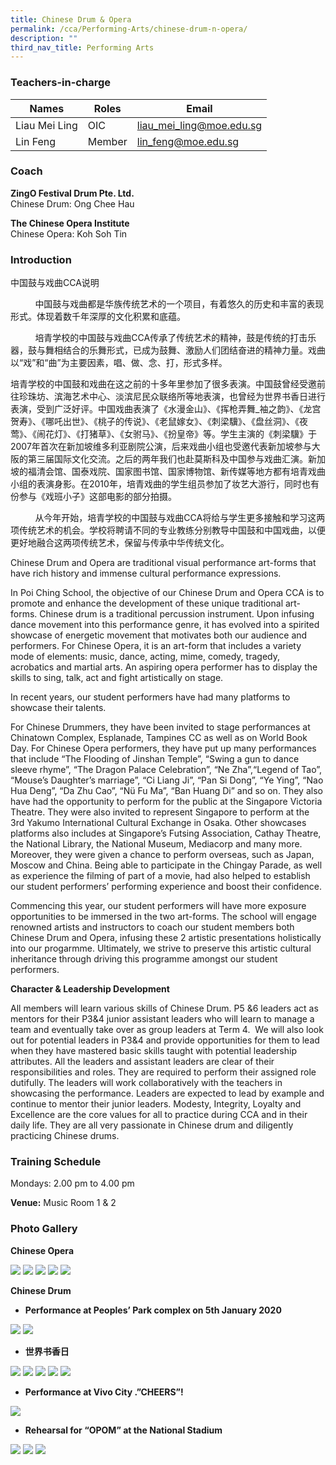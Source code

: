 ```yaml
---
title: Chinese Drum & Opera
permalink: /cca/Performing-Arts/chinese-drum-n-opera/
description: ""
third_nav_title: Performing Arts
---
```

### Teachers-in-charge

| Names |Roles | Email | 
| -------- | -------- | -------- |
| Liau Mei Ling    | OIC     | liau_mei_ling@moe.edu.sg  |
| Lin Feng    | Member     | lin_feng@moe.edu.sg  |


### Coach

**ZingO Festival Drum Pte. Ltd.**<br>
Chinese Drum: Ong Chee Hau<br>    


**The Chinese Opera Institute** <br>
Chinese Opera: Koh Soh Tin     

### Introduction

中国鼓与戏曲CCA说明

&nbsp; &nbsp; &nbsp; &nbsp; &nbsp; 中国鼓与戏曲都是华族传统艺术的一个项目，有着悠久的历史和丰富的表现形式。体现着数千年深厚的文化积累和底蕴。

&nbsp; &nbsp; &nbsp; &nbsp; &nbsp; 培青学校的中国鼓与戏曲CCA传承了传统艺术的精神，鼓是传统的打击乐器，鼓与舞相结合的乐舞形式，已成为鼓舞、激励人们团结奋进的精神力量。戏曲以“戏”和“曲”为主要因素，唱、做、念、打，形式多样。

培青学校的中国鼓和戏曲在这之前的十多年里参加了很多表演。中国鼓曾经受邀前往珍珠坊、滨海艺术中心、淡滨尼民众联络所等地表演，也曾经为世界书香日进行表演，受到广泛好评。中国戏曲表演了《水漫金山》、《挥枪弄舞\_袖之韵》、《龙宫贺寿》、《哪吒出世》、《桃子的传说》、《老鼠嫁女》、《刺梁驥》、《盘丝洞》、《夜莺》、《闹花灯》、《打猪草》、《女驸马》、《扮皇帝》等。学生主演的《刺梁驥》于2007年首次在新加坡维多利亚剧院公演，后来戏曲小组也受邀代表新加坡参与大阪的第三届国际文化交流。之后的两年我们也赴莫斯科及中国参与戏曲汇演。新加坡的福清会馆、国泰戏院、国家图书馆、国家博物馆、新传媒等地方都有培青戏曲小组的表演身影。在2010年，培青戏曲的学生组员参加了妆艺大游行，同时也有份参与《戏班小子》这部电影的部分拍摄。

&nbsp; &nbsp; &nbsp; &nbsp; &nbsp; 从今年开始，培青学校的中国鼓与戏曲CCA将给与学生更多接触和学习这两项传统艺术的机会。学校将聘请不同的专业教练分别教导中国鼓和中国戏曲，以便更好地融合这两项传统艺术，保留与传承中华传统文化。

Chinese Drum and Opera are traditional visual performance art-forms that have rich history and immense cultural performance expressions.

In Poi Ching School, the objective of our Chinese Drum and Opera CCA is to promote and enhance the development of these unique traditional art-forms. Chinese drum is a traditional percussion instrument. Upon infusing dance movement into this performance genre, it has evolved into a spirited showcase of energetic movement that motivates both our audience and performers. For Chinese Opera, it is an art-form that includes a variety mode of elements: music, dance, acting, mime, comedy, tragedy, acrobatics and martial arts. An aspiring opera performer has to display the skills to sing, talk, act and fight artistically on stage.

In recent years, our student performers have had many platforms to showcase their talents.

For Chinese Drummers, they have been invited to stage performances at Chinatown Complex, Esplanade, Tampines CC as well as on World Book Day. For Chinese Opera performers, they have put up many performances that include “The Flooding of Jinshan Temple”, “Swing a gun to dance sleeve rhyme”, “The Dragon Palace Celebration”, “Ne Zha”,“Legend of Tao”, “Mouse’s Daughter’s marriage”, “Ci Liang Ji”, “Pan Si Dong”, “Ye Ying”, “Nao Hua Deng”, “Da Zhu Cao”, “Nü Fu Ma”, “Ban Huang Di” and so on. They also have had the opportunity to perform for the public at the Singapore Victoria Theatre. They were also invited to represent Singapore to perform at the 3rd Yakumo International Cultural Exchange in Osaka. Other showcases platforms also includes at Singapore’s Futsing Association, Cathay Theatre, the National Library, the National Museum, Mediacorp and many more. Moreover, they were given a chance to perform overseas, such as Japan, Moscow and China. Being able to participate in the Chingay Parade, as well as experience the filming of part of a movie, had also helped to establish our student performers’ performing experience and boost their confidence.

Commencing this year, our student performers will have more exposure opportunities to be immersed in the two art-forms. The school will engage renowned artists and instructors to coach our student members both Chinese Drum and Opera, infusing these 2 artistic presentations holistically into our progarmme. Ultimately, we strive to preserve this artistic cultural inheritance through driving this programme amongst our student performers.

**Character &amp; Leadership Development**

All members will learn various skills of Chinese Drum. P5 &amp;6 leaders act as mentors for their P3&amp;4 junior assistant leaders who will learn to manage a team and eventually take over as group leaders at Term 4.&nbsp; We will also look out for potential leaders in P3&amp;4 and provide opportunities for them to lead when they have mastered basic skills taught with potential leadership attributes. All the leaders and assistant leaders are clear of their responsibilities and roles. They are required to perform their assigned role dutifully. The leaders will work collaboratively with the teachers in showcasing the performance. Leaders are expected to lead by example and continue to mentor their junior leaders. Modesty, Integrity, Loyalty and Excellence are the core values for all to practice during CCA and in their daily life. They are all very passionate in Chinese drum and diligently practicing Chinese drums.
<br>
### Training Schedule
 
Mondays: 2.00 pm to 4.00 pm

**Venue:**
Music Room 1 &amp; 2
<br>
### Photo Gallery

**Chinese Opera**

![](/images/opera2020-01-1350x805.jpg)
![](/images/opera2020-02-1350x727.jpg)
![](/images/opera2020-03-1350x780.jpg)
![](/images/opera_1.jpg)
![](/images/opera_2.jpg)


**Chinese Drum**

* **Performance at Peoples’ Park complex on 5th January 2020**

![](/images/chinesedrum2020-1350x337.jpg)
![](/images/IMG-20190413-WA0010.jpg)

* **世界书香日**

![](/images/IMG-20190412-WA0020.jpg)
![](/images/cdrum1.jpg)
![](/images/cdrum2.jpg)
![](/images/cdrum3.jpg)
![](/images/cdrum4.jpg)

* **Performance at Vivo City .”CHEERS”!** <br>

![](/images/drum1.jpg)

* **Rehearsal for “OPOM” at the National Stadium** 

![](/images/IMG-20140701-WA0000.jpg)
![](/images/IMG-20140701-WA0001.jpg)
![](/images/IMG-20140701-WA0002.jpg)